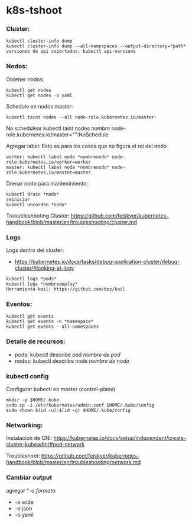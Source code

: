 # k8s-tshoot

### Cluster:
```
kubectl cluster-info dump 
kubectl cluster-info dump --all-namespaces --output-directory=*path*
versiones de api soportadas: kubectl api-versions 
```

### Nodos:
Obtener nodos:
```
kubectl get nodes 
kubectl get nodes -o yaml 
```

Schedule en nodos master:
```
kubectl taint nodes --all node-role.kubernetes.io/master-
```

No schedulear 
kubectl taint nodes *nombre* node-role.kubernetes.io/master="":NoSchedule

Agregar label:  Esto es para los casos que no figura el rol del nodo
```
worker: kubectl label node *nombrenodo* node-role.kubernetes.io/worker=worker
master: kubectl label node *nombrenodo* node-role.kubernetes.io/master=master
```

Drenar nodo para mantenimiento:
```
kubectl drain *nodo* 
reiniciar
kubectl uncordon *nodo*
```

Trooubleshooting Cluster:
https://github.com/feiskyer/kubernetes-handbook/blob/master/en/troubleshooting/cluster.md 


### Logs
Logs dentro del cluster:
* https://kubernetes.io/docs/tasks/debug-application-cluster/debug-cluster/#looking-at-logs

```
kubectl logs *pods*
kubectl logs *nombredeploy*
Herramienta kail: https://github.com/boz/kail 
```

### Eventos:
```
kubectl get events
kubectl get events -n *namespace*
kubectl get events --all-namespaces
```


### Detalle de recursos:
* pods: kubectl describe pod *nombre de pod*
* nodos: kubectl describe node *nombre de nodo*

### kubectl config
Configurar kubectl en master (control-plane)
```
mkdir -p $HOME/.kube
sudo cp -i /etc/kubernetes/admin.conf $HOME/.kube/config
sudo chown $(id -u):$(id -g) $HOME/.kube/config
```

### Networking:
Instalación de CNI: https://kubernetes.io/docs/setup/independent/create-cluster-kubeadm/#pod-network

Troubleshoot: 
https://github.com/feiskyer/kubernetes-handbook/blob/master/en/troubleshooting/network.md

### Cambiar output
 agregar "-o *formato*
 * -o wide
 * -o json
 * -o yaml

